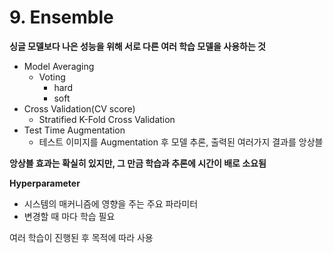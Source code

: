 # 9. Ensemble

**싱글 모델보다 나은 성능을 위해 서로 다른 여러 학습 모델을 사용하는 것**

- Model Averaging
  - Voting
    - hard
    - soft
- Cross Validation(CV score)
  - Stratified K-Fold Cross Validation
- Test Time Augmentation
  - 테스트 이미지를 Augmentation 후 모델 추론, 출력된 여러가지 결과를 앙상블





**앙상블 효과는 확실히 있지만, 그 만금 학습과 추론에 시간이 배로 소요됨**





**Hyperparameter**

- 시스템의 매커니즘에 영향을 주는 주요 파라미터
- 변경할 때 마다 학습 필요



여러 학습이 진행된 후 목적에 따라 사용
